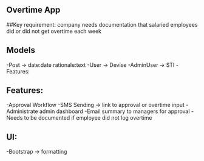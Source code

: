 ## Overtime App

##Key requirement: company needs documentation that salaried employees did or did not get overtime each week

## Models
-Post -> date:date rationale:text
-User -> Devise
-AdminUser -> STI
-Features:

## Features:
-Approval Workflow
-SMS Sending -> link to approval or overtime input
-Administrate admin dashboard
-Email summary to managers for approval
-Needs to be documented if employee did not log overtime


## UI:
-Bootstrap -> formatting